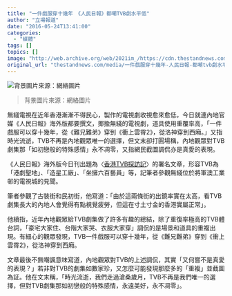 ```yaml
---
title: "一件戲服穿十幾年　《人民日報》都嘲TVB劇水平低"
author: "立場報道"
date: "2016-05-24T13:41:00"
categories:
  - "媒體"
tags: []
topics: []
image: "http://web.archive.org/web/2021im_/https://cdn.thestandnews.com/media/photos/cache/tvb2-01_r28Hd_1200x0.png"
original_url: "thestandnews.com/media/一件戲服穿十幾年-人民日報-都嘲tvb劇水平低"
---
```

![背景圖片來源：網絡圖片](http://web.archive.org/web/2021im_/https://cdn.thestandnews.com/media/photos/cache/tvb2-01_r28Hd_1200x0.png)

> 背景圖片來源：網絡圖片

無綫電視在近年香港漸漸不得民心，製作的電視劇收視愈來愈低，今日就連內地官媒《人民日報》海外版都要撰文，揶揄無綫的電視劇，道具使用重覆率高，「一件戲服可以穿十幾年，從《難兄難弟》穿到《衝上雲霄2》，從洛神穿到西廂。」又指時光流逝，TVB不再是內地觀眾唯一的選擇，但文末卻打圓場稱，內地觀眾對TVB劇集那「如初戀般的特殊感情」永不凋零，又指網民截圖調侃亦是真愛的表現。

《人民日報》海外版今日刊出題為〈[香港TVB探訪記](http://web.archive.org/web/20210629032642/http://media.people.com.cn/n1/2016/0524/c40606-28373238.html)〉的署名文章，形容TVB為「港劇聖地」、「造星工廠」、「坐擁六百藝員」等，記筆者參觀無綫位於將軍澳工業邨的電視城的見聞。

筆者參觀了古裝街和民初街，他寫道：「由於這兩條街的出鏡率實在太高，看TVB劇集長大的內地人會覺得有點視覺疲勞，但這在寸土寸金的香港實屬正常」。

他續指，近年內地觀眾給TVB劇集做了許多有趣的總結，除了重復率極高的TVB體台詞，「豪宅大家住、台階大家哭、衣服大家穿」調侃的是場景和道具的重複出現。有細心的觀眾發現，TVB一件戲服可以穿十幾年，從《難兄難弟》穿到《衝上雲霄2》，從洛神穿到西廂。

文章最後不無嘲諷意味寫道，內地觀眾對TVB的上述調侃，其實「又何嘗不是真愛的表現？」若非對TVB的劇集如數家珍，又怎麼可能發現那麼多的「重複」並截圖為証。他在文末稱，「時光流逝，我們走過滄桑歲月，TVB不再是我們唯一的選擇，但對TVB劇集那如初戀般的特殊感情，永遠美好，永不凋零」。